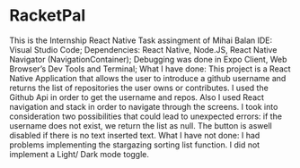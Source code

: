 # RacketPal
This is the Internship React Native Task assingment of Mihai Balan
IDE: Visual Studio Code;
Dependencies: React Native, Node.JS, React Native Navigator (NavigationContainer);
Debugging was done in Expo Client, Web Browser’s Dev Tools and Terminal;
What I have done:
  This project is a React Native Application that allows the user to introduce a github username and returns the list of repositories the user owns or contributes.
  I used the Github Api in order to get the username and  repos. Also I used React navigation and stack in order to navigate through the screens.
  I took into consideration two possibilities that could lead to unexpected errors: if the username does not exist, we return the list as null. The button is aswell disabled if       there is no text inserted text.
What I have not done:
	I had problems implementing the stargazing sorting list function.
	I did not implement a Light/ Dark mode toggle.


